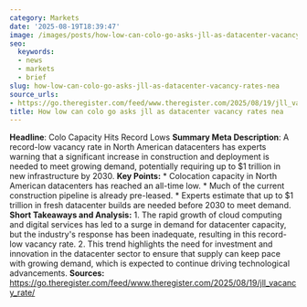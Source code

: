 ```yaml
---
category: Markets
date: '2025-08-19T18:39:47'
image: /images/posts/how-low-can-colo-go-asks-jll-as-datacenter-vacancy-rates-nea.jpg
seo:
  keywords:
  - news
  - markets
  - brief
slug: how-low-can-colo-go-asks-jll-as-datacenter-vacancy-rates-nea
source_urls:
- https://go.theregister.com/feed/www.theregister.com/2025/08/19/jll_vacancy_rate/
title: How low can colo go asks jll as datacenter vacancy rates nea
---
```


**Headline**: Colo Capacity Hits Record Lows  **Summary Meta Description**: A record-low vacancy rate in North American datacenters has experts warning that a significant increase in construction and deployment is needed to meet growing demand, potentially requiring up to $1 trillion in new infrastructure by 2030.  **Key Points:**  * Colocation capacity in North American datacenters has reached an all-time low. * Much of the current construction pipeline is already pre-leased. * Experts estimate that up to $1 trillion in fresh datacenter builds are needed before 2030 to meet demand.  **Short Takeaways and Analysis:**  1. The rapid growth of cloud computing and digital services has led to a surge in demand for datacenter capacity, but the industry's response has been inadequate, resulting in this record-low vacancy rate. 2. This trend highlights the need for investment and innovation in the datacenter sector to ensure that supply can keep pace with growing demand, which is expected to continue driving technological advancements.  **Sources:**  https://go.theregister.com/feed/www.theregister.com/2025/08/19/jll_vacancy_rate/